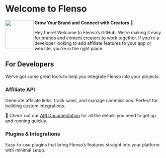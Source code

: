 # Welcome to Flenso

<img src="https://flenso.com/icons/logo-800x800.png" align="left" height="90">

**Grow Your Brand and Connect with Creators 🚀**

Hey there! Welcome to Flenso’s GitHub. We’re making it easy for brands and content creators to work together. If you’re a developer looking to add affiliate features to your app or website, you’re in the right place.

## For Developers

We’ve got some great tools to help you integrate Flenso into your projects:

### Affiliate API

Generate affiliate links, track sales, and manage commissions. Perfect for building custom integrations.

📖 Check out our [API Documentation](https://github.com/flenso/flenso-api/wiki) for all the details you need to get up and running quickly.

### Plugins & Integrations

Easy-to-use plugins that bring Flenso’s features straight into your platform with minimal setup.

